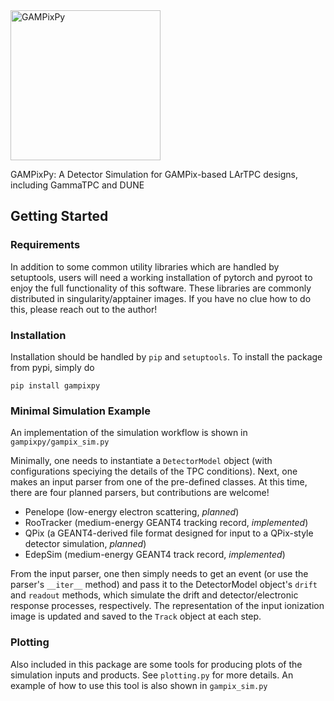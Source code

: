 <img alt="GAMPixPy" align="center" src="docs/gampixpy_logo.png" height="240" />

GAMPixPy: A Detector Simulation for GAMPix-based LArTPC designs, including GammaTPC and DUNE

## Getting Started

### Requirements

In addition to some common utility libraries which are handled by setuptools, users will need a working installation of pytorch and pyroot to enjoy the full functionality of this software.  These libraries are commonly distributed in singularity/apptainer images.  If you have no clue how to do this, please reach out to the author!

### Installation

Installation should be handled by `pip` and `setuptools`.  To install the package from pypi, simply do

```
pip install gampixpy
```

### Minimal Simulation Example

An implementation of the simulation workflow is shown in `gampixpy/gampix_sim.py`

Minimally, one needs to instantiate a `DetectorModel` object (with configurations speciying the details of the TPC conditions).  Next, one makes an input parser from one of the pre-defined classes.  At this time, there are four planned parsers, but contributions are welcome!

  - Penelope (low-energy electron scattering, *planned*)
  - RooTracker (medium-energy GEANT4 tracking record, *implemented*)
  - QPix (a GEANT4-derived file format designed for input to a QPix-style detector simulation, *planned*)
  - EdepSim (medium-energy GEANT4 track record, *implemented*)

From the input parser, one then simply needs to get an event (or use the parser's `__iter__` method) and pass it to the DetectorModel object's `drift` and `readout` methods, which simulate the drift and detector/electronic response processes, respectively.  The representation of the input ionization image is updated and saved to the `Track` object at each step.

### Plotting

Also included in this package are some tools for producing plots of the simulation inputs and products.  See `plotting.py` for more details.  An example of how to use this tool is also shown in `gampix_sim.py`